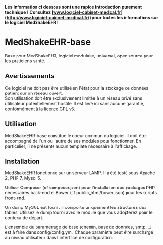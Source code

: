 **Les information ci dessous sont une rapide introduction purement technique ! 
Consultez [www.logiciel-cabinet-medical.fr](http://www.logiciel-cabinet-medical.fr/) pour toutes les informations sur le logiciel MedShakeEHR !**

# MedShakeEHR-base
Base pour MedShakeEHR, logiciel modulaire, universel, open source pour les praticiens santé.

## Avertissements
Ce logiciel ne doit pas être utilisé en l'état pour la stockage de données patient sur un réseau ouvert.  
Son utilisation doit être exclusivement limitée à un réseau privé sans utilisateur potentiellement hostile.
Il est livré ici sans aucune garantie, conformément à la licence GPL v3. 

## Utilisation
MedShakeEHR-base constitue le coeur commun du logiciel. Il doit être accompagné de l'un ou l'autre de ses modules pour fonctionner.
En particulier, il ne présente aucun template nécessaire à l'affichage. 

## Installation
MedShakeEHR fonctionne sur un serveur LAMP. Il a été testé sous Apache 2, PHP 7, Mysql 5.

Utiliser Composer (cf composer.json) pour l'installation des packages PHP nécessaires back-end et Bower (cf public_html/bower.json) pour les scripts front-end.  

Un dump MySQL est founi : il comporte uniquement les structures des tables. Utilisez le dump fourni avec le module que vous adopterez pour le contenu de départ. 

L'ensemble du paramétrage de base (chemin, base de données, smtp ...) est à faire dans config/config.yml. 
Chaque paramètre peut être surchargé au niveau utilisateur dans l'interface de configuration.  

